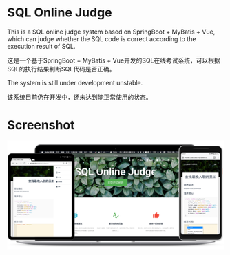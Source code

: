 # SQL Online Judge

This is a SQL online judge system based on SpringBoot + MyBatis + Vue, which can judge whether the SQL code is correct according to the execution result of SQL.

这是一个基于SpringBoot + MyBatis + Vue开发的SQL在线考试系统，可以根据SQL的执行结果判断SQL代码是否正确。

The system is still under development unstable.

该系统目前仍在开发中，还未达到能正常使用的状态。

# Screenshot

![Screenshot](screenshot/screenshot.jpg)

